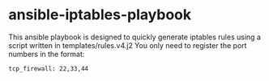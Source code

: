 # ansible-iptables-playbook
This ansible playbook is designed to quickly generate iptables rules using a script written in templates/rules.v4.j2
You only need to register the port numbers in the format:

```tcp_firewall: 22,33,44```
